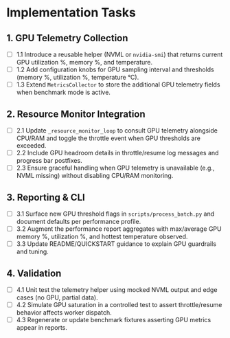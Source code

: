 # Implementation Tasks

## 1. GPU Telemetry Collection

- [ ] 1.1 Introduce a reusable helper (NVML or `nvidia-smi`) that returns current GPU utilization %, memory %, and temperature.
- [ ] 1.2 Add configuration knobs for GPU sampling interval and thresholds (memory %, utilization %, temperature °C).
- [ ] 1.3 Extend `MetricsCollector` to store the additional GPU telemetry fields when benchmark mode is active.

## 2. Resource Monitor Integration

- [ ] 2.1 Update `_resource_monitor_loop` to consult GPU telemetry alongside CPU/RAM and toggle the throttle event when GPU thresholds are exceeded.
- [ ] 2.2 Include GPU headroom details in throttle/resume log messages and progress bar postfixes.
- [ ] 2.3 Ensure graceful handling when GPU telemetry is unavailable (e.g., NVML missing) without disabling CPU/RAM monitoring.

## 3. Reporting & CLI

- [ ] 3.1 Surface new GPU threshold flags in `scripts/process_batch.py` and document defaults per performance profile.
- [ ] 3.2 Augment the performance report aggregates with max/average GPU memory %, utilization %, and hottest temperature observed.
- [ ] 3.3 Update README/QUICKSTART guidance to explain GPU guardrails and tuning.

## 4. Validation

- [ ] 4.1 Unit test the telemetry helper using mocked NVML output and edge cases (no GPU, partial data).
- [ ] 4.2 Simulate GPU saturation in a controlled test to assert throttle/resume behavior affects worker dispatch.
- [ ] 4.3 Regenerate or update benchmark fixtures asserting GPU metrics appear in reports.
